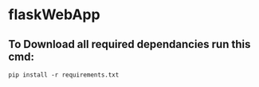 # flaskWebApp
## To Download all required dependancies run this cmd:
```
pip install -r requirements.txt
```

